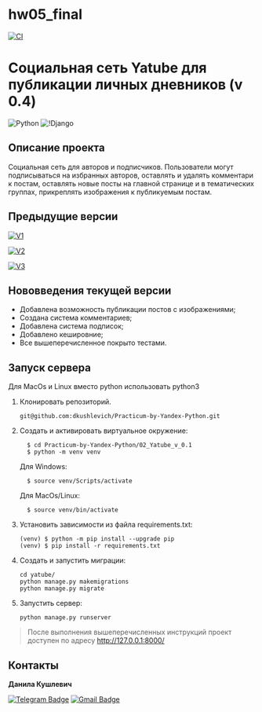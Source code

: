 # hw05_final

[![CI](https://github.com/yandex-praktikum/hw05_final/actions/workflows/python-app.yml/badge.svg?branch=master)](https://github.com/yandex-praktikum/hw05_final/actions/workflows/python-app.yml)
# Социальная сеть Yatube для публикации личных дневников (v 0.4)
![Python](https://img.shields.io/badge/Python-3.9.10-blue) ![!Django](https://img.shields.io/badge/Django-2.2.9-blue)

## Описание проекта
Социальная сеть для авторов и подписчиков. Пользователи могут подписываться на избранных авторов, оставлять и удалять комментари к постам, оставлять новые посты на главной странице и в тематических группах, прикреплять изображения к публикуемым постам.

## Предыдущие версии
[![V1](https://img.shields.io/badge/Version-0.1-blue?style=flat&link=https://github.com/dkushlevich/Practicum-by-Yandex-Python/tree/main/02_Yatube_v_0.1)](https://github.com/dkushlevich/Practicum-by-Yandex-Python/tree/main/02_Yatube_v_0.1)

[![V2](https://img.shields.io/badge/Version-0.2-blue?style=flat&link=https://github.com/dkushlevich/Practicum-by-Yandex-Python/tree/main/02_Yatube_v_0.2)](https://github.com/dkushlevich/Practicum-by-Yandex-Python/tree/main/02_Yatube_v_0.2)

[![V3](https://img.shields.io/badge/Version-0.3-blue?style=flat&link=https://github.com/dkushlevich/Practicum-by-Yandex-Python/tree/main/02_Yatube_v_0.3)](https://github.com/dkushlevich/Practicum-by-Yandex-Python/tree/main/02_Yatube_v_0.3)

## Нововведения текущей версии
- Добавлена возможность публикации постов с изображениями;
- Создана система комментариев;
- Добавлена система подписок;
- Добавлено кешировние;
- Все вышеперечисленное покрыто тестами.

## Запуск сервера

 Для MacOs и Linux вместо python использовать python3

1. Клонировать репозиторий.
   ```
   git@github.com:dkushlevich/Practicum-by-Yandex-Python.git
   ```
2. Cоздать и активировать виртуальное окружение:
    ```
      $ cd Practicum-by-Yandex-Python/02_Yatube_v_0.1
      $ python -m venv venv
    ```
    Для Windows:
    ```
      $ source venv/Scripts/activate
    ```
    Для MacOs/Linux:
    ```
      $ source venv/bin/activate
    ```
3. Установить зависимости из файла requirements.txt:
    ```
    (venv) $ python -m pip install --upgrade pip
    (venv) $ pip install -r requirements.txt
    ```
4. Создать и запустить миграции:
    ```
    cd yatube/
    python manage.py makemigrations
    python manage.py migrate
    ```
5. Запустить сервер:
    ```
    python manage.py runserver
    ```
> После выполнения вышеперечисленных инструкций проект доступен по адресу http://127.0.0.1:8000/

## Контакты
**Данила Кушлевич** 

[![Telegram Badge](https://img.shields.io/badge/-dkushlevich-blue?style=social&logo=telegram&link=https://t.me/dkushlevich)](https://t.me/dkushlevich) [![Gmail Badge](https://img.shields.io/badge/-dkushlevich@gmail.com-c14438?style=flat&logo=Gmail&logoColor=white&link=mailto:dkushlevich@gmail.com)](mailto:dkushlevich@gmail.com)
